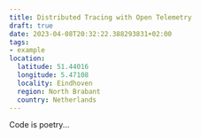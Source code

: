 ```yaml
---
title: Distributed Tracing with Open Telemetry
draft: true
date: 2023-04-08T20:32:22.388293831+02:00
tags:
- example
location:
  latitude: 51.44016
  longitude: 5.47108
  locality: Eindhoven
  region: North Brabant
  country: Netherlands
---
```


Code is poetry...
